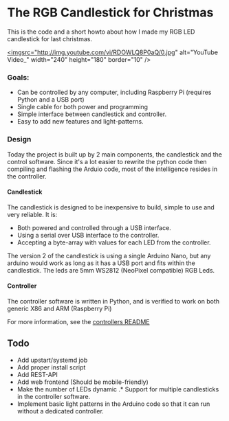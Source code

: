 # The RGB Candlestick for Christmas
This is the code and a short howto about how I made my RGB LED candlestick for last christmas.

<a href="http://www.youtube.com/watch?feature=player_embedded&v=RDOWLQ8P0aQ" target="_blank"><imgsrc="http://img.youtube.com/vi/RDOWLQ8P0aQ/0.jpg" alt="YouTube Video_" width="240" height="180" border="10" /></a>

### Goals:
* Can be controlled by any computer, including Raspberry Pi (requires Python and a USB port)
* Single cable for both power and programming
* Simple interface between candlestick and controller.
* Easy to add new features and light-patterns.

### Design
Today the project is built up by 2 main components, the candlestick and the control software.
Since it's a lot easier to rewrite the python code then compiling and flashing the Arduio code, most of the intelligence resides in the controller.

#### Candlestick
The candlestick is designed to be inexpensive to build, simple to use and very reliable.
It is:
* Both powered and controlled through a USB interface.
* Using a serial over USB interface to the controller.
* Accepting a byte-array with values for each LED from the controller.

The version 2 of the candlestick is using a single Arduino Nano, but any arduino would work as long as it has a USB port and fits within the candlestick.
The leds are 5mm WS2812 (NeoPixel compatible) RGB Leds.

#### Controller
The controller software is written in Python, and is verified to work on both generic X86 and ARM (Raspberry Pi)

For more information, see the [controllers README](/controller/)

## Todo
* Add upstart/systemd job
* Add proper install script
* Add REST-API
* Add web frontend (Should be mobile-friendly)
* Make the number of LEDs dynamic
.* Support for multiple candlesticks in the controller software.
* Implement basic light patterns in the Arduino code so that it can run without a dedicated controller.
